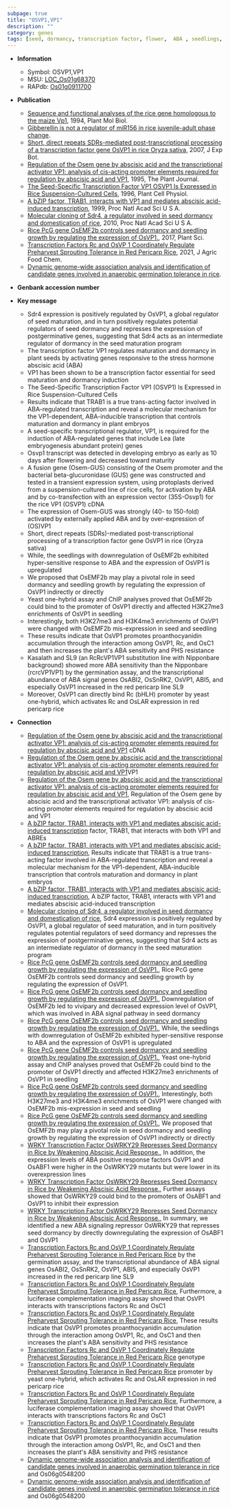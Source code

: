 ```yaml
---
subpage: true
title: "OSVP1,VP1"
description: ""
category: genes
tags: [seed, dormancy, transcription factor, flower,  ABA , seedlings, growth, seedling, ABA, resistance, pericarp]
---
```


* **Information**  
    + Symbol: OSVP1,VP1  
    + MSU: [LOC_Os01g68370](http://rice.plantbiology.msu.edu/cgi-bin/ORF_infopage.cgi?orf=LOC_Os01g68370)  
    + RAPdb: [Os01g0911700](http://rapdb.dna.affrc.go.jp/viewer/gbrowse_details/irgsp1?name=Os01g0911700)  

* **Publication**  
    + [Sequence and functional analyses of the rice gene homologous to the maize Vp1](http://www.ncbi.nlm.nih.gov/pubmed?term=Sequence+and+functional+analyses+of+the+rice+gene+homologous+to+the+maize+Vp1%5BTitle%5D), 1994, Plant Mol Biol.
    + [Gibberellin is not a regulator of miR156 in rice juvenile-adult phase change](N+Y).
    + [Short, direct repeats SDRs-mediated post-transcriptional processing of a transcription factor gene OsVP1 in rice Oryza sativa](http://www.ncbi.nlm.nih.gov/pubmed?term=Short,+direct+repeats+SDRs-mediated+post-transcriptional+processing+of+a+transcription+factor+gene+OsVP1+in+rice+Oryza+sativa%5BTitle%5D), 2007, J Exp Bot.
    + [Regulation of the Osem gene by abscisic acid and the transcriptional activator VP1: analysis of cis-acting promoter elements required for regulation by abscisic acid and VP1](http://www.ncbi.nlm.nih.gov/pubmed?term=Regulation+of+the+Osem+gene+by+abscisic+acid+and+the+transcriptional+activator+VP1:+analysis+of+cis-acting+promoter+elements+required+for+regulation+by+abscisic+acid+and+VP1%5BTitle%5D), 1995, The Plant Journal.
    + [The Seed-Specific Transcription Factor VP1 OSVP1 Is Expressed in Rice Suspension-Cultured Cells](http://www.ncbi.nlm.nih.gov/pubmed?term=The+Seed-Specific+Transcription+Factor+VP1+OSVP1+Is+Expressed+in+Rice+Suspension-Cultured+Cells%5BTitle%5D), 1996, Plant Cell Physiol.
    + [A bZIP factor, TRAB1, interacts with VP1 and mediates abscisic acid-induced transcription](http://www.ncbi.nlm.nih.gov/pubmed?term=A+bZIP+factor,+TRAB1,+interacts+with+VP1+and+mediates+abscisic+acid-induced+transcription%5BTitle%5D), 1999, Proc Natl Acad Sci U S A.
    + [Molecular cloning of Sdr4, a regulator involved in seed dormancy and domestication of rice](http://www.ncbi.nlm.nih.gov/pubmed?term=Molecular+cloning+of+Sdr4,+a+regulator+involved+in+seed+dormancy+and+domestication+of+rice%5BTitle%5D), 2010, Proc Natl Acad Sci U S A.
    + [Rice PcG gene OsEMF2b controls seed dormancy and seedling growth by regulating the expression of OsVP1.](http://www.ncbi.nlm.nih.gov/pubmed?term=Rice+PcG+gene+OsEMF2b+controls+seed+dormancy+and+seedling+growth+by+regulating+the+expression+of+OsVP1.%5BTitle%5D), 2017, Plant Sci.
    + [Transcription Factors Rc and OsVP 1 Coordinately Regulate Preharvest Sprouting Tolerance in Red Pericarp Rice](http://www.ncbi.nlm.nih.gov/pubmed?term=Transcription+Factors+Rc+and+OsVP+1+Coordinately+Regulate+Preharvest+Sprouting+Tolerance+in+Red+Pericarp+Rice%5BTitle%5D), 2021, J Agric Food Chem.
    + [Dynamic genome-wide association analysis and identification of candidate genes involved in anaerobic germination tolerance in rice](N+Y).

* **Genbank accession number**  

* **Key message**  
    + Sdr4 expression is positively regulated by OsVP1, a global regulator of seed maturation, and in turn positively regulates potential regulators of seed dormancy and represses the expression of postgerminative genes, suggesting that Sdr4 acts as an intermediate regulator of dormancy in the seed maturation program
    + The transcription factor VP1 regulates maturation and dormancy in plant seeds by activating genes responsive to the stress hormone abscisic acid (ABA)
    + VP1 has been shown to be a transcription factor essential for seed maturation and dormancy induction
    + The Seed-Specific Transcription Factor VP1 (OSVP1) Is Expressed in Rice Suspension-Cultured Cells
    + Results indicate that TRAB1 is a true trans-acting factor involved in ABA-regulated transcription and reveal a molecular mechanism for the VP1-dependent, ABA-inducible transcription that controls maturation and dormancy in plant embryos
    + A seed-specific transcriptional regulator, VP1, is required for the induction of ABA-regulated genes that include Lea (late embryogenesis abundant protein) genes
    + Osvp1 transcript was detected in developing embryo as early as 10 days after flowering and decreased toward maturity
    + A fusion gene (Osem-GUS) consisting of the Osem promoter and the bacterial beta-glucuronidase (GUS) gene was constructed and tested in a transient expression system, using protoplasts derived from a suspension-cultured line of rice cells, for activation by ABA and by co-transfection with an expression vector (35S-Osvp1) for the rice VP1 (OSVP1) cDNA
    + The expression of Osem-GUS was strongly (40- to 150-fold) activated by externally applied ABA and by over-expression of (OS)VP1
    + Short, direct repeats (SDRs)-mediated post-transcriptional processing of a transcription factor gene OsVP1 in rice (Oryza sativa)
    + While, the seedlings with downregulation of OsEMF2b exhibited hyper-sensitive response to ABA and the expression of OsVP1 is upregulated
    + We proposed that OsEMF2b may play a pivotal role in seed dormancy and seedling growth by regulating the expression of OsVP1 indirectly or directly
    + Yeast one-hybrid assay and ChIP analyses proved that OsEMF2b could bind to the promoter of OsVP1 directly and affected H3K27me3 enrichments of OsVP1 in seedling
    + Interestingly, both H3K27me3 and H3K4me3 enrichments of OsVP1 were changed with OsEMF2b mis-expression in seed and seedling
    + These results indicate that OsVP1 promotes proanthocyanidin accumulation through the interaction among OsVP1, Rc, and OsC1 and then increases the plant's ABA sensitivity and PHS resistance
    + Kasalath and SL9 (an RcRcVP1VP1 substitution line with Nipponbare background) showed more ABA sensitivity than the Nipponbare (rcrcVP1VP1) by the germination assay, and the transcriptional abundance of ABA signal genes OsABI2, OsSnRK2, OsVP1, ABI5, and especially OsVP1 increased in the red pericarp line SL9
    + Moreover, OsVP1 can directly bind Rc (bHLH) promoter by yeast one-hybrid, which activates Rc and OsLAR expression in red pericarp rice

* **Connection**  
    + [Regulation of the Osem gene by abscisic acid and the transcriptional activator VP1: analysis of cis-acting promoter elements required for regulation by abscisic acid and VP1](OSVP1) cDNA
    + [Regulation of the Osem gene by abscisic acid and the transcriptional activator VP1: analysis of cis-acting promoter elements required for regulation by abscisic acid and VP1](OS)VP1
    + [Regulation of the Osem gene by abscisic acid and the transcriptional activator VP1: analysis of cis-acting promoter elements required for regulation by abscisic acid and VP1](http://www.ncbi.nlm.nih.gov/pubmed?term=Regulation+of+the+Osem+gene+by+abscisic+acid+and+the+transcriptional+activator+VP1:+analysis+of+cis-acting+promoter+elements+required+for+regulation+by+abscisic+acid+and+VP1%5BTitle%5D), Regulation of the Osem gene by abscisic acid and the transcriptional activator VP1: analysis of cis-acting promoter elements required for regulation by abscisic acid and VP1
    + [A bZIP factor, TRAB1, interacts with VP1 and mediates abscisic acid-induced transcription](bZIP) factor, TRAB1, that interacts with both VP1 and ABREs
    + [A bZIP factor, TRAB1, interacts with VP1 and mediates abscisic acid-induced transcription](http://www.ncbi.nlm.nih.gov/pubmed?term=A+bZIP+factor,+TRAB1,+interacts+with+VP1+and+mediates+abscisic+acid-induced+transcription%5BTitle%5D), Results indicate that TRAB1 is a true trans-acting factor involved in ABA-regulated transcription and reveal a molecular mechanism for the VP1-dependent, ABA-inducible transcription that controls maturation and dormancy in plant embryos
    + [A bZIP factor, TRAB1, interacts with VP1 and mediates abscisic acid-induced transcription](http://www.ncbi.nlm.nih.gov/pubmed?term=A+bZIP+factor,+TRAB1,+interacts+with+VP1+and+mediates+abscisic+acid-induced+transcription%5BTitle%5D), A bZIP factor, TRAB1, interacts with VP1 and mediates abscisic acid-induced transcription
    + [Molecular cloning of Sdr4, a regulator involved in seed dormancy and domestication of rice](http://www.ncbi.nlm.nih.gov/pubmed?term=Molecular+cloning+of+Sdr4,+a+regulator+involved+in+seed+dormancy+and+domestication+of+rice%5BTitle%5D), Sdr4 expression is positively regulated by OsVP1, a global regulator of seed maturation, and in turn positively regulates potential regulators of seed dormancy and represses the expression of postgerminative genes, suggesting that Sdr4 acts as an intermediate regulator of dormancy in the seed maturation program
    + [Rice PcG gene OsEMF2b controls seed dormancy and seedling growth by regulating the expression of OsVP1.](http://www.ncbi.nlm.nih.gov/pubmed?term=Rice+PcG+gene+OsEMF2b+controls+seed+dormancy+and+seedling+growth+by+regulating+the+expression+of+OsVP1.%5BTitle%5D), Rice PcG gene OsEMF2b controls seed dormancy and seedling growth by regulating the expression of OsVP1.
    + [Rice PcG gene OsEMF2b controls seed dormancy and seedling growth by regulating the expression of OsVP1.](http://www.ncbi.nlm.nih.gov/pubmed?term=Rice+PcG+gene+OsEMF2b+controls+seed+dormancy+and+seedling+growth+by+regulating+the+expression+of+OsVP1.%5BTitle%5D),  Downregulation of OsEMF2b led to vivipary and decreased expression level of OsVP1, which was involved in ABA signal pathway in seed dormancy
    + [Rice PcG gene OsEMF2b controls seed dormancy and seedling growth by regulating the expression of OsVP1.](http://www.ncbi.nlm.nih.gov/pubmed?term=Rice+PcG+gene+OsEMF2b+controls+seed+dormancy+and+seedling+growth+by+regulating+the+expression+of+OsVP1.%5BTitle%5D),  While, the seedlings with downregulation of OsEMF2b exhibited hyper-sensitive response to ABA and the expression of OsVP1 is upregulated
    + [Rice PcG gene OsEMF2b controls seed dormancy and seedling growth by regulating the expression of OsVP1.](http://www.ncbi.nlm.nih.gov/pubmed?term=Rice+PcG+gene+OsEMF2b+controls+seed+dormancy+and+seedling+growth+by+regulating+the+expression+of+OsVP1.%5BTitle%5D),  Yeast one-hybrid assay and ChIP analyses proved that OsEMF2b could bind to the promoter of OsVP1 directly and affected H3K27me3 enrichments of OsVP1 in seedling
    + [Rice PcG gene OsEMF2b controls seed dormancy and seedling growth by regulating the expression of OsVP1.](http://www.ncbi.nlm.nih.gov/pubmed?term=Rice+PcG+gene+OsEMF2b+controls+seed+dormancy+and+seedling+growth+by+regulating+the+expression+of+OsVP1.%5BTitle%5D),  Interestingly, both H3K27me3 and H3K4me3 enrichments of OsVP1 were changed with OsEMF2b mis-expression in seed and seedling
    + [Rice PcG gene OsEMF2b controls seed dormancy and seedling growth by regulating the expression of OsVP1.](http://www.ncbi.nlm.nih.gov/pubmed?term=Rice+PcG+gene+OsEMF2b+controls+seed+dormancy+and+seedling+growth+by+regulating+the+expression+of+OsVP1.%5BTitle%5D),  We proposed that OsEMF2b may play a pivotal role in seed dormancy and seedling growth by regulating the expression of OsVP1 indirectly or directly
    + [WRKY Transcription Factor OsWRKY29 Represses Seed Dormancy in Rice by Weakening Abscisic Acid Response.](http://www.ncbi.nlm.nih.gov/pubmed?term=WRKY+Transcription+Factor+OsWRKY29+Represses+Seed+Dormancy+in+Rice+by+Weakening+Abscisic+Acid+Response.%5BTitle%5D),  In addition, the expression levels of ABA positive response factors OsVP1 and OsABF1 were higher in the OsWRKY29 mutants but were lower in its overexpression lines
    + [WRKY Transcription Factor OsWRKY29 Represses Seed Dormancy in Rice by Weakening Abscisic Acid Response.](http://www.ncbi.nlm.nih.gov/pubmed?term=WRKY+Transcription+Factor+OsWRKY29+Represses+Seed+Dormancy+in+Rice+by+Weakening+Abscisic+Acid+Response.%5BTitle%5D),  Further assays showed that OsWRKY29 could bind to the promoters of OsABF1 and OsVP1 to inhibit their expression
    + [WRKY Transcription Factor OsWRKY29 Represses Seed Dormancy in Rice by Weakening Abscisic Acid Response.](http://www.ncbi.nlm.nih.gov/pubmed?term=WRKY+Transcription+Factor+OsWRKY29+Represses+Seed+Dormancy+in+Rice+by+Weakening+Abscisic+Acid+Response.%5BTitle%5D),  In summary, we identified a new ABA signaling repressor OsWRKY29 that represses seed dormancy by directly downregulating the expression of OsABF1 and OsVP1
    + [Transcription Factors Rc and OsVP 1 Coordinately Regulate Preharvest Sprouting Tolerance in Red Pericarp Rice](rcrcVP1VP1) by the germination assay, and the transcriptional abundance of ABA signal genes OsABI2, OsSnRK2, OsVP1, ABI5, and especially OsVP1 increased in the red pericarp line SL9
    + [Transcription Factors Rc and OsVP 1 Coordinately Regulate Preharvest Sprouting Tolerance in Red Pericarp Rice](http://www.ncbi.nlm.nih.gov/pubmed?term=Transcription+Factors+Rc+and+OsVP+1+Coordinately+Regulate+Preharvest+Sprouting+Tolerance+in+Red+Pericarp+Rice%5BTitle%5D),  Furthermore, a luciferase complementation imaging assay showed that OsVP1 interacts with transcriptions factors Rc and OsC1
    + [Transcription Factors Rc and OsVP 1 Coordinately Regulate Preharvest Sprouting Tolerance in Red Pericarp Rice](http://www.ncbi.nlm.nih.gov/pubmed?term=Transcription+Factors+Rc+and+OsVP+1+Coordinately+Regulate+Preharvest+Sprouting+Tolerance+in+Red+Pericarp+Rice%5BTitle%5D),  These results indicate that OsVP1 promotes proanthocyanidin accumulation through the interaction among OsVP1, Rc, and OsC1 and then increases the plant's ABA sensitivity and PHS resistance
    + [Transcription Factors Rc and OsVP 1 Coordinately Regulate Preharvest Sprouting Tolerance in Red Pericarp Rice](red+coleoptiles) genotype
    + [Transcription Factors Rc and OsVP 1 Coordinately Regulate Preharvest Sprouting Tolerance in Red Pericarp Rice](bHLH) promoter by yeast one-hybrid, which activates Rc and OsLAR expression in red pericarp rice
    + [Transcription Factors Rc and OsVP 1 Coordinately Regulate Preharvest Sprouting Tolerance in Red Pericarp Rice](http://www.ncbi.nlm.nih.gov/pubmed?term=Transcription+Factors+Rc+and+OsVP+1+Coordinately+Regulate+Preharvest+Sprouting+Tolerance+in+Red+Pericarp+Rice%5BTitle%5D),  Furthermore, a luciferase complementation imaging assay showed that OsVP1 interacts with transcriptions factors Rc and OsC1
    + [Transcription Factors Rc and OsVP 1 Coordinately Regulate Preharvest Sprouting Tolerance in Red Pericarp Rice](http://www.ncbi.nlm.nih.gov/pubmed?term=Transcription+Factors+Rc+and+OsVP+1+Coordinately+Regulate+Preharvest+Sprouting+Tolerance+in+Red+Pericarp+Rice%5BTitle%5D),  These results indicate that OsVP1 promotes proanthocyanidin accumulation through the interaction among OsVP1, Rc, and OsC1 and then increases the plant's ABA sensitivity and PHS resistance
    + [Dynamic genome-wide association analysis and identification of candidate genes involved in anaerobic germination tolerance in rice](OsDi19-1) and Os06g0548200
    + [Dynamic genome-wide association analysis and identification of candidate genes involved in anaerobic germination tolerance in rice](OsDi19-1) and Os06g0548200



